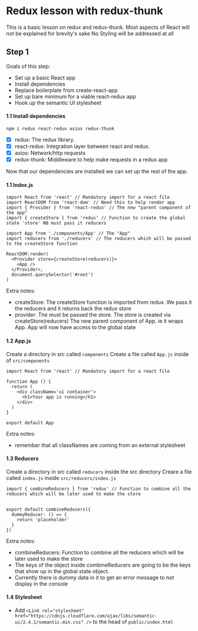 # Redux lesson with redux-thunk

This is a basic lesson on redux and redux-thunk. 
Most aspects of React will not be explained for brevity's sake
No Styling will be addressed at all

## Step 1
Goals of this step:
* Set up a basic React app
* Install dependencies
* Replace boilerplate from create-react-app
* Set up bare minimum for a viable react-redux app
* Hook up the semantic UI stylesheet

####  1.1 Install dependencies
`npm i redux react-redux axios redux-thunk`
 - [x] redux: The redux library. 
 - [x] react-redux: Integration layer between react and redux.
 - [x] axios: Network/http requests
 - [x] redux-thunk: Middleware to help make requests in a redux app

 Now that our dependencies are installed we can set up the rest of the app. 

####  1.1 Index.js

```
import React from 'react' // Mandatory import for a react file
import ReactDOM from 'react-dom' // Need this to help render app
import { Provider } from 'react-redux' // The new "parent component of the app"
import { createStore } from 'redux' // Function to create the global state 'store' NB must pass it reducers

import App from './components/App' // The "App"
import reducers from './reducers' // The reducers which will be passed to the createStore function

ReactDOM.render(
  <Provider store={createStore(reducers)}>
    <App />
  </Provider>,
  document.querySelector('#root')
)

```
Extra notes:

* createStore: The createStore function is imported from redux. We pass it the reducers and it returns back the redux store
* provider: The <Provider> must be passed the store. The store is created via createStore(reducers) The new parent component of App. ie it wraps App. App will now have access to the global state

####  1.2 App.js

Create a directory in src called `components` 
Create a file called `App.js` inside of `src/components`

```
import React from 'react' // Mandatory import for a react file

function App () {
  return (
    <div className='ui container'>
      <h1>Your app is running</h1>
    </div>
  )
}

export default App

```

Extra notes:

* remember that all classNames are coming from an external stylesheet

####  1.3 Reducers

Create a directory in src called `reducers` inside the src directory
Creare a file called `index.js` inside `src/reducers/index.js`

```
import { combineReducers } from 'redux' // Function to combine all the reducers which will be later used to make the store


export default combineReducers({
  dummyReducer: () => {
    return 'placeholder'
  }
})
```

Extra notes: 

* combineReducers: Function to combine all the reducers which will be later used to make the store
* The keys of the object inside combineReducers are going to be the keys that show up in the global state object.
* Currently there is dummy data in it to get an error message to not display in the console

####  1.4 Stylesheet

* Add `<Link rel="stylesheet" href="https://cdnjs.cloudflare.com/ajax/libs/semantic-ui/2.4.1/semantic.min.css" />` to the head of `public/index.html`